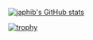 [![japhib's GitHub stats](https://github-readme-stats.vercel.app/api?username=japhib&theme=gruvbox)](https://github.com/anuraghazra/github-readme-stats)

[![trophy](https://github-profile-trophy.vercel.app/?username=japhib&theme=gruvbox&rank=-C,-B)](https://github.com/ryo-ma/github-profile-trophy)
